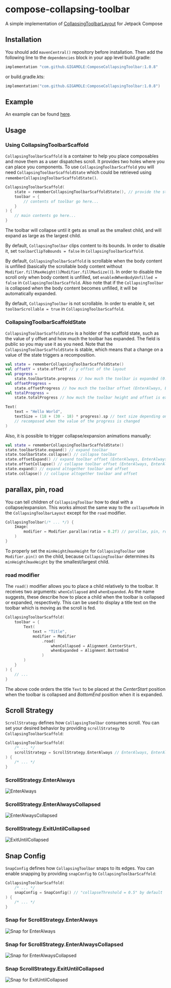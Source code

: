 # compose-collapsing-toolbar

A simple implementation
of [CollapsingToolbarLayout](https://developer.android.com/reference/com/google/android/material/appbar/CollapsingToolbarLayout)
for Jetpack Compose

## Installation

You should add `mavenCentral()` repository before installation. Then add the following line to
the `dependencies` block in your app level build.gradle:

```gradle
implementation "com.github.GIGAMOLE:ComposeCollapsingToolbar:1.0.8"
```

or build.gradle.kts:

```kotlin
implementation("com.github.GIGAMOLE:ComposeCollapsingToolbar:1.0.8")
```

## Example

An example can be found [here](app/src/main).

## Usage

### Using CollapsingToolbarScaffold

`CollapsingToolbarScaffold` is a container to help you place composables and move them as a user
dispatches scroll. It provides two holes where you can place you components.
To use `CollapsingToolbarScaffold` you will need `CollapsingToolbarScaffoldState` which could be
retrieved using `rememberCollapsingToolbarScaffoldState()`.

```kotlin
CollapsingToolbarScaffold(
	state = rememberCollapsingToolbarScaffoldState(), // provide the state of the scaffold
	toolbar = {
		// contents of toolbar go here...
	}
) {
	// main contents go here...
}
```

The toolbar will collapse until it gets as small as the smallest child, and will expand as large as
the largest child.

By default, `CollapsingToolbar` clips content to its bounds. In order to disable it,
set `toolbarClipToBounds = false` in `CollapsingToolbarScaffold`.

By default, `CollapsingToolbarScaffold` is scrollable when the body content is unfilled (basically
the scrollable body content without `Modifier.fillMaxHeight()`/`Modifier.fillMaxSize()`). In order
to disable the scroll only when body content is unfilled, set `enabledWhenBodyUnfilled = false`
in `CollapsingToolbarScaffold`. Also note that if the `CollapsingToolbar` is collapsed when the body
content becomes unfilled, it will be automatically expanded.

By default, `CollapsingToolbar` is not scrollable. In order to enable it,
set `toolbarScrollable = true` in `CollapsingToolbarScaffold`.

### CollapsingToolbarScaffoldState

`CollapsingToolbarScaffoldState` is a holder of the scaffold state, such as the value of y offset
and how much the toolbar has expanded. The field is public so you may use it as you need.
Note that the `CollapsingToolbarScaffoldState` is stable, which means that a change on a value of
the state triggers a recomposition.

```kotlin
val state = rememberCollapsingToolbarScaffoldState()
val offsetY = state.offsetY // y offset of the layout
val progress =
	state.toolbarState.progress // how much the toolbar is expanded (0: collapsed, 1: expanded)
val offsetProgress =
	state.offsetProgress // how much the toolbar offset (EnterAlways, EnterAlwaysCollapsed) is expanded (0: collapsed, 1: expanded)
val totalProgress =
	state.totalProgress // how much the toolbar height and offset is expanded (0: collapsed, 1: expanded)

Text(
	text = "Hello World",
	textSize = (18 + (30 - 18) * progress).sp // text size depending on the progress
	// recomposed when the value of the progress is changed
)
```

Also, it is possible to trigger collapse/expansion animations manually:

```kotlin
val state = rememberCollapsingToolbarScaffoldState()
state.toolbarState.expand() // expand toolbar
state.toolbarState.collapse() // collapse toolbar
state.offsetExpand() // expand toolbar offset (EnterAlways, EnterAlwaysCollapsed)
state.offsetCollapse() // collapse toolbar offset (EnterAlways, EnterAlwaysCollapsed)
state.expand() // expand altogether toolbar and offset
state.collapse() // collapse altogether toolbar and offset
```

## parallax, pin, road

You can tell children of `CollapsingToolbar` how to deal with a collapse/expansion. This works
almost the same way to the `collapseMode` in the `CollapsingToolbarLayout` except for the `road`
modifier.

```kotlin
CollapsingToolbar(/* ... */) {
	Image(
		modifier = Modifier.parallax(ratio = 0.2f) // parallax, pin, road are available
	)
}
```

To properly set the `minHeight`/`maxHeight` for `CollapsingToolbar` use `Modifier.pin()` on the
child, because `CollapsingToolbar` determines its `minHeight`/`maxHeight` by the smallest/largest
child.

### road modifier

The `road()` modifier allows you to place a child relatively to the toolbar. It receives two
arguments: `whenCollapsed` and `whenExpanded`. As the name suggests, these describe how to place a
child when the toolbar is collapsed or expanded, respectively.
This can be used to display a title text on the toolbar which is moving as the scroll is fed.

```kotlin
CollapsingToolbarScaffold(
	toolbar = {
		Text(
			text = "Title",
			modifier = Modifier
				.road(
					whenCollapsed = Alignment.CenterStart,
					whenExpanded = Alignment.BottomEnd
				)
		)
	}
) {
	// ...
}
```

The above code orders the title `Text` to be placed at the _CenterStart_ position when the toolbar
is collapsed and _BottomEnd_ position when it is expanded.

## Scroll Strategy

`ScrollStrategy` defines how `CollapsingToolbar` consumes scroll. You can set your desired behavior
by providing `scrollStrategy` to `CollapsingToolbarScaffold`:

```kotlin
CollapsingToolbarScaffold(
	/* ... */
	scrollStrategy = ScrollStrategy.EnterAlways // EnterAlways, EnterAlwaysCollapsed, ExitUntilCollapsed are available
) {
	/* ... */
}
```

### ScrollStrategy.EnterAlways

![EnterAlways](img/enter-always.gif)

### ScrollStrategy.EnterAlwaysCollapsed

![EnterAlwaysCollapsed](img/enter-always-collapsed.gif)

### ScrollStrategy.ExitUntilCollapsed

![ExitUntilCollapsed](img/exit-until-collapsed.gif)

## Snap Config

`SnapConfig` defines how `CollapsingToolbar` snaps to its edges. You can enable snapping by
providing `snapConfig` to `CollapsingToolbarScaffold`:

```kotlin
CollapsingToolbarScaffold(
	/* ... */
	snapConfig = SnapConfig() // "collapseThreshold = 0.5" by default
) {
	/* ... */
}
```

### Snap for ScrollStrategy.EnterAlways

![Snap for EnterAlways](img/snap-enter-always.gif)

### Snap for ScrollStrategy.EnterAlwaysCollapsed

![Snap for EnterAlwaysCollapsed](img/snap-enter-always-collapsed.gif)

### Snap ScrollStrategy.ExitUntilCollapsed

![Snap for ExitUntilCollapsed](img/snap-exit-until-collapsed.gif)

